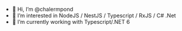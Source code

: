 - 👋 Hi, I’m @chalermpond
- 👀 I’m interested in NodeJS / NestJS / Typescript / RxJS / C# .Net
- 🌱 I’m currently working with Typescript/.NET 6

<!---
chalermpond/chalermpond is a ✨ special ✨ repository because its `README.md` (this file) appears on your GitHub profile.
You can click the Preview link to take a look at your changes.
--->
